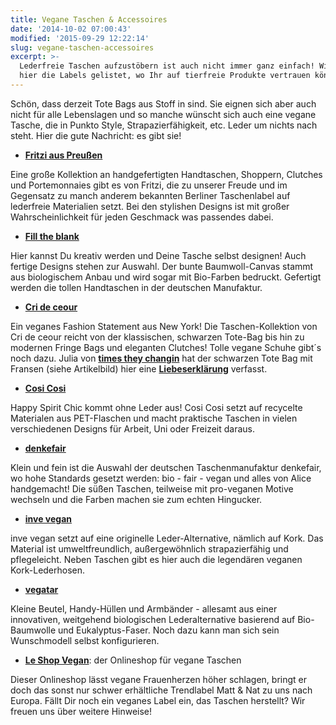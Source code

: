 ```yaml
---
title: Vegane Taschen & Accessoires
date: '2014-10-02 07:00:43'
modified: '2015-09-29 12:22:14'
slug: vegane-taschen-accessoires
excerpt: >-
  Lederfreie Taschen aufzustöbern ist auch nicht immer ganz einfach! Wir haben
  hier die Labels gelistet, wo Ihr auf tierfreie Produkte vertrauen könnt.
---
```


Schön, dass derzeit Tote Bags aus Stoff in sind. Sie eignen sich aber auch nicht für alle Lebenslagen und so manche wünscht sich auch eine vegane Tasche, die in Punkto Style, Strapazierfähigkeit, etc. Leder um nichts nach steht. Hier die gute Nachricht: es gibt sie!

*   [**Fritzi aus Preußen**](http://www.fritziauspreussen.de/index.php?article_id=32)

Eine große Kollektion an handgefertigten Handtaschen, Shoppern, Clutches und Portemonnaies gibt es von Fritzi, die zu unserer Freude und im Gegensatz zu manch anderem bekannten Berliner Taschenlabel auf lederfreie Materialien setzt. Bei den stylishen Designs ist mit großer Wahrscheinlichkeit für jeden Geschmack was passendes dabei.

*   [**Fill the blank**](https://www.filltheblank.de/)

Hier kannst Du kreativ werden und Deine Tasche selbst designen! Auch fertige Designs stehen zur Auswahl. Der bunte Baumwoll-Canvas stammt aus biologischem Anbau und wird sogar mit Bio-Farben bedruckt. Gefertigt werden die tollen Handtaschen in der deutschen Manufaktur.

*   [**Cri de ceour**](http://cridecoeur.myshopify.com/collections/cri-de-coeur-handbags)

Ein veganes Fashion Statement aus New York! Die Taschen-Kollektion von Cri de ceour reicht von der klassischen, schwarzen Tote-Bag bis hin zu modernen Fringe Bags und eleganten Clutches! Tolle vegane Schuhe gibt´s noch dazu. Julia von **[times they changin](http://www.timestheychangin.com/de/)** hat der schwarzen Tote Bag mit Fransen (siehe Artikelbild) hier eine **[Liebeserklärung](http://www.timestheychangin.com/de/cri-de-coeur-tote-bag/)** verfasst.

*   [**Cosi Cosi**](http://www.cosicosifashion.com/index.php)

Happy Spirit Chic kommt ohne Leder aus! Cosi Cosi setzt auf recycelte Materialen aus PET-Flaschen und macht praktische Taschen in vielen verschiedenen Designs für Arbeit, Uni oder Freizeit daraus.

*   [**denkefair**](http://denkefair.de/)

Klein und fein ist die Auswahl der deutschen Taschenmanufaktur denkefair, wo hohe Standards gesetzt werden: bio - fair - vegan und alles von Alice handgemacht! Die süßen Taschen, teilweise mit pro-veganen Motive wechseln und die Farben machen sie zum echten Hingucker.

*   [**inve vegan**](http://inve-vegan.at/)

inve vegan setzt auf eine originelle Leder-Alternative, nämlich auf Kork. Das Material ist umweltfreundlich, außergewöhnlich strapazierfähig und pflegeleicht. Neben Taschen gibt es hier auch die legendären veganen Kork-Lederhosen.

*   [**vegatar**](http://www.vegatar.com/)

Kleine Beutel, Handy-Hüllen und Armbänder - allesamt aus einer innovativen, weitgehend biologischen Lederalternative basierend auf Bio-Baumwolle und Eukalyptus-Faser. Noch dazu kann man sich sein Wunschmodell selbst konfigurieren.

*   [**Le Shop Vegan**](http://www.le-shop-vegan.de/): der Onlineshop für vegane Taschen

Dieser Onlineshop lässt vegane Frauenherzen höher schlagen, bringt er doch das sonst nur schwer erhältliche Trendlabel Matt & Nat zu uns nach Europa. Fällt Dir noch ein veganes Label ein, das Taschen herstellt? Wir freuen uns über weitere Hinweise!
